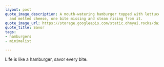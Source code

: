 ```yaml
---
layout: post
quote_image_description: A mouth-watering hamburger topped with lettuce, tomatoes,
  and melted cheese, one bite missing and steam rising from it.
quote_image_url: https://storage.googleapis.com/static.ohmyai.rocks/daily/2024-02-11.jpg
quote_title: Savor
tags:
- hamburgers
- minimalist

---
```


Life is like a hamburger, savor every bite.